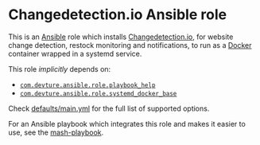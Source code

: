 <!--
SPDX-FileCopyrightText: 2023 Niels Bouma

SPDX-License-Identifier: Apache-2.0
-->

# Changedetection.io Ansible role
This is an [Ansible](https://www.ansible.com/) role which installs [Changedetection.io](https://github.com/dgtlmoon/changedetection.io), for website change detection, restock monitoring and notifications, to run as a [Docker](https://www.docker.com/) container wrapped in a systemd service.

This role *implicitly* depends on:

- [`com.devture.ansible.role.playbook_help`](https://github.com/devture/com.devture.ansible.role.playbook_help)
- [`com.devture.ansible.role.systemd_docker_base`](https://github.com/devture/com.devture.ansible.role.systemd_docker_base)

Check [defaults/main.yml](defaults/main.yml) for the full list of supported options.

For an Ansible playbook which integrates this role and makes it easier to use, see the [mash-playbook](https://github.com/mother-of-all-self-hosting/mash-playbook).
